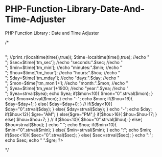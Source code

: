 # PHP-Function-Library-Date-And-Time-Adjuster
PHP Function Library : Date and Time Adjuster

/*
<?php
//print_r(localtime());
//echo "<br><br>";
//print_r(localtime(time(),true));
$time=localtime(time(),true);

//echo "<br>";
$sec=$time['tm_sec'];
//echo "seconds:".$sec;

//echo "<br>";
$min=$time['tm_min'];
//echo "minutes:".$min;

//echo "<br>";
$hou=$time['tm_hour'];
//echo "hours:".$hou;

//echo "<br>";
$day=$time['tm_mday'];
//echo "days:".$day;

//echo "<br>";
$mon=$time['tm_mon']+1;
//echo "month:".$mon;

//echo "<br>";
$yea=$time['tm_year']+1900;
//echo "year:".$yea;

//echo "<br>";
$yea=strval($yea);
echo $yea;

  if($mon<10){
  $mon="0".strval($mon);
  }
  else{
  $mon=strval($mon);
  }
echo "-";
echo $mon;


  if($hou>16){
  $day=$day+1;
  }
  else{
  $day=$day+0;
  }
	//
  if($day<10){
  $day="0".strval($day);
  }
  else{
  $day=strval($day);
  }
echo "-";
echo $day;

		if($hou<12){
        $gre="AM";
        }
        else{$gre="PM";}


  if($hou>16){
  $hou=$hou-17;
  }
  else{
  $hou=$hou+7;
  }
	//
  if($hou<10){
  $hou="0".strval($hou);
  }
  else{
  $hou=strval($hou);
  }
echo " ";
echo $hou;

  if($min<10){
  $min="0".strval($min);
  }
  else{
  $min=strval($min);
  }
echo ":";
echo $min;

  if($sec<10){
  $sec="0".strval($sec);
  }
  else{
  $sec=strval($sec);
  }
echo ":";
echo $sec;
echo " ".$gre;

?>
*/
